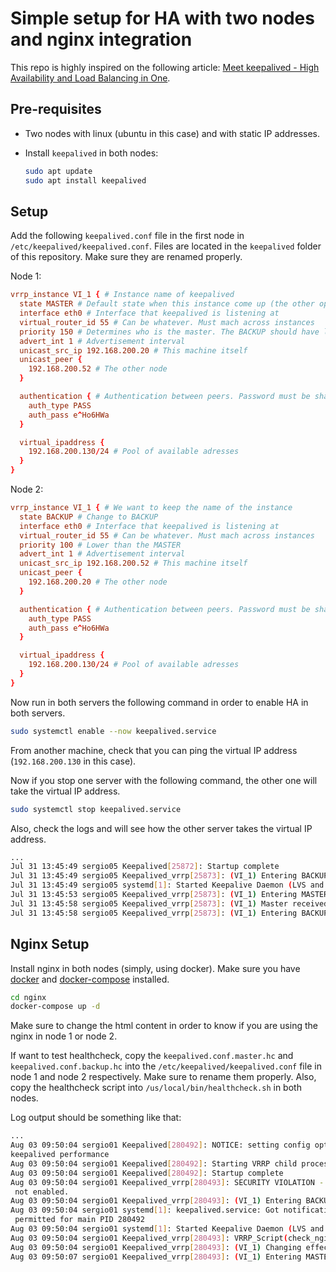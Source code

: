 # Simple setup for HA with two nodes and nginx integration

This repo is highly inspired on the following article: [Meet keepalived - High Availability and Load Balancing in One](https://technotim.live/posts/keepalived-ha-loadbalancer/#installation).

## Pre-requisites

* Two nodes with linux (ubuntu in this case) and with static IP addresses.

* Install `keepalived` in both nodes:

    ```bash
    sudo apt update
    sudo apt install keepalived
    ```

## Setup

Add the following `keepalived.conf` file in the first node in `/etc/keepalived/keepalived.conf`. Files are located in the `keepalived` folder of this repository. Make sure they are renamed properly.

Node 1:

```conf
vrrp_instance VI_1 { # Instance name of keepalived 
  state MASTER # Default state when this instance come up (the other option is BACKUP)
  interface eth0 # Interface that keepalived is listening at
  virtual_router_id 55 # Can be whatever. Must mach across instances
  priority 150 # Determines who is the master. The BACKUP should have lower priority
  advert_int 1 # Advertisement interval
  unicast_src_ip 192.168.200.20 # This machine itself 
  unicast_peer {
    192.168.200.52 # The other node 
  }

  authentication { # Authentication between peers. Password must be shared
    auth_type PASS
    auth_pass e^Ho6HWa
  }

  virtual_ipaddress {
    192.168.200.130/24 # Pool of available adresses
  }
}
```

Node 2:

```conf
vrrp_instance VI_1 { # We want to keep the name of the instance 
  state BACKUP # Change to BACKUP
  interface eth0 # Interface that keepalived is listening at
  virtual_router_id 55 # Can be whatever. Must mach across instances
  priority 100 # Lower than the MASTER
  advert_int 1 # Advertisement interval
  unicast_src_ip 192.168.200.52 # This machine itself 
  unicast_peer {
    192.168.200.20 # The other node 
  }

  authentication { # Authentication between peers. Password must be shared
    auth_type PASS
    auth_pass e^Ho6HWa
  }

  virtual_ipaddress {
    192.168.200.130/24 # Pool of available adresses
  }
}
```

Now run in both servers the following command in order to enable HA in both servers.

```bash
sudo systemctl enable --now keepalived.service
```

From another machine, check that you can ping the virtual IP address (`192.168.200.130` in this case).

Now if you stop one server with the following command, the other one will take the virtual IP address.

```bash
sudo systemctl stop keepalived.service
```

Also, check the logs and will see how the other server takes the virtual IP address.

```bash
...
Jul 31 13:45:49 sergio05 Keepalived[25872]: Startup complete
Jul 31 13:45:49 sergio05 Keepalived_vrrp[25873]: (VI_1) Entering BACKUP STATE (init)
Jul 31 13:45:49 sergio05 systemd[1]: Started Keepalive Daemon (LVS and VRRP).
Jul 31 13:45:53 sergio05 Keepalived_vrrp[25873]: (VI_1) Entering MASTER STATE
Jul 31 13:45:58 sergio05 Keepalived_vrrp[25873]: (VI_1) Master received advert from 192.168.200.20 with higher priority 150, ours 100
Jul 31 13:45:58 sergio05 Keepalived_vrrp[25873]: (VI_1) Entering BACKUP STATE
```

## Nginx Setup

Install nginx in both nodes (simply, using docker). Make sure you have [docker](https://docs.docker.com/engine/install/ubuntu/) and [docker-compose](https://gist.github.com/sergio-gimenez/c5910d112e677d81c8107344b560b73b) installed.

```bash
cd nginx
docker-compose up -d
```

Make sure to change the html content in order to know if you are using the nginx in node 1 or node 2.

If want to test healthcheck, copy the `keepalived.conf.master.hc` and `keepalived.conf.backup.hc` into the `/etc/keepalived/keepalived.conf` file in node 1 and node 2 respectively. Make sure to rename them properly. Also, copy the healthcheck script into `/us/local/bin/healthcheck.sh` in both nodes.

Log output should be something like that:

```bash
...
Aug 03 09:50:04 sergio01 Keepalived[280492]: NOTICE: setting config option max_auto_priority should result in better
keepalived performance
Aug 03 09:50:04 sergio01 Keepalived[280492]: Starting VRRP child process, pid=280493
Aug 03 09:50:04 sergio01 Keepalived[280492]: Startup complete
Aug 03 09:50:04 sergio01 Keepalived_vrrp[280493]: SECURITY VIOLATION - scripts are being executed but script_security
 not enabled.
Aug 03 09:50:04 sergio01 Keepalived_vrrp[280493]: (VI_1) Entering BACKUP STATE (init)
Aug 03 09:50:04 sergio01 systemd[1]: keepalived.service: Got notification message from PID 280493, but reception only
 permitted for main PID 280492
Aug 03 09:50:04 sergio01 systemd[1]: Started Keepalive Daemon (LVS and VRRP).
Aug 03 09:50:04 sergio01 Keepalived_vrrp[280493]: VRRP_Script(check_nginx) succeeded
Aug 03 09:50:04 sergio01 Keepalived_vrrp[280493]: (VI_1) Changing effective priority from 150 to 152
Aug 03 09:50:07 sergio01 Keepalived_vrrp[280493]: (VI_1) Entering MASTER STATE
```